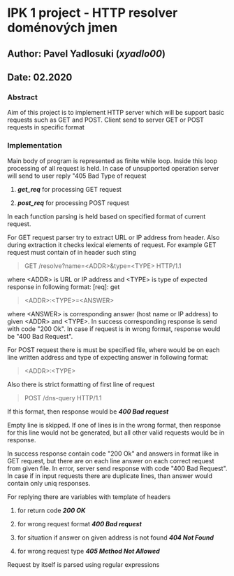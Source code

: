 # IPK 1 project - HTTP resolver doménových jmen

## Author: Pavel Yadlosuki (_xyadlo00_)  

## Date: 02.2020

### Abstract

Aim of this project is to implement HTTP server which will be support basic requests such as GET and POST. Client send to server GET or POST requests in specific format

### Implementation

Main body of program is represented as finite while loop. Inside this loop processing of all request is held. In case of unsupported operation server will send to user reply "405 Bad Type of request

1) **_get_req_** for processing GET request

2) **_post_req_** for processing POST request

In each function parsing is held based on specified format of current request.

For GET request parser try to extract URL or IP address from header. Also during extraction it checks lexical elements of request. For example GET request must contain of in header such sting

> GET /resolve?name=<ADDR\>&type=<TYPE\> HTTP/1.1

where <ADDR\> is URL or IP address and <TYPE\> is type of expected response in following format:
[req]: get
> <ADDR\>:<TYPE\>=<ANSWER\>

where <ANSWER\> is corresponding answer (host name or IP address) to given <ADDR\> and <TYPE\>. In success corresponding response is send with code "200 Ok". In case if request is in wrong format, response would be "400 Bad Request".

For POST request there is must be specified file, where would be on each line written address and type of expecting answer in following format:

> <ADDR\>:<TYPE\>

Also there is strict formatting of first line of request

> POST /dns-query HTTP/1.1

If this format, then response would be **_400 Bad request_**

Empty line is skipped. If one of lines is in the wrong format, then response for this line would not be generated, but all other valid requests would be in response.

In success response contain code "200 Ok" and answers in format like in GET request, but there are on each line answer on each correct request from given file.
In error, server send response with code "400 Bad Request". In case if in input requests there are duplicate lines, than answer would contain only uniq responses.

For replying there are variables with template of headers

1) for return code **_200 OK_**

2) for wrong request format **_400 Bad request_**

3) for situation if answer on given address is not found **_404 Not Found_**

4) for wrong request type  **_405 Method Not Allowed_**

Request by itself is parsed using regular expressions
